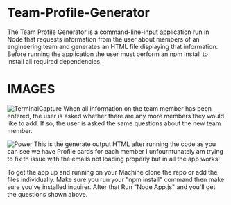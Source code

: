 # Team-Profile-Generator 
The Team Profile Generator is a command-line-input application run in Node that requests information from the user about members of an engineering team and generates an HTML file displaying that information. Before running the application the user must perform an npm install to install all required dependencies.

# IMAGES 

![TerminalCapture](https://user-images.githubusercontent.com/74007392/108448094-18cc3e80-722f-11eb-99ea-9a1071d63233.PNG) 
When all information on the team member has been entered, the user is asked whether there are any more members they would like to add. If so, the user is asked the same questions about the new team member.

![Power](https://user-images.githubusercontent.com/74007392/108450682-9abe6680-7233-11eb-934d-e64fb2f56654.PNG)
This is the generate output HTML after running the code as you can see we have Profile cards for each member I unfourntunately am trying to fix th issue with the emails not loading properly but in all the app works!

To get the app up and running on your Machine clone the repo or add the files individually. Make sure you run your "npm install" command then make sure you've installed inquirer. After that Run "Node App.js" and you'll get the questions shown above.
